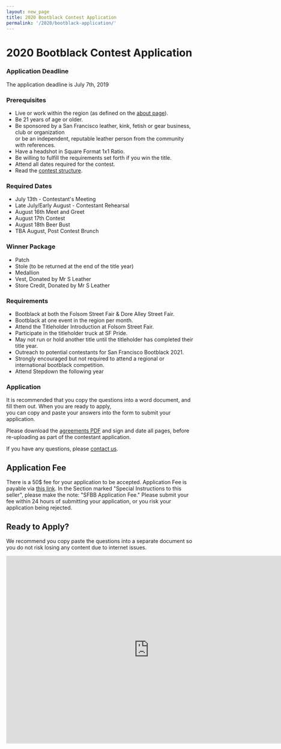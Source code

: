 ```yaml
---
layout: new_page
title: 2020 Bootblack Contest Application
permalink: '/2020/bootblack-application/'
---
```


# 2020 Bootblack Contest Application

### Application Deadline

The application deadline is July 7th, 2019

### Prerequisites

* Live or work within the region (as defined on the <a href="/bootblack-contest/about"> about
  page</a>).
* Be 21 years of age or older.
* Be sponsored by a San Francisco leather, kink, fetish or gear business, club
  or organization <br> or be an independent, reputable leather person from the
  community with references.
* Have a headshot in Square Format 1x1 Ratio.
* Be willing to fulfill the requirements set forth if you win the title.
* Attend all dates required for the contest.
* Read the <a href="/2020/bootblack-contest/">contest structure</a>.

### Required Dates

- July 13th - Contestant's Meeting
- Late July/Early August - Contestant Rehearsal
- August 16th Meet and Greet
- August 17th Contest
- August 18th Beer Bust
- TBA August, Post Contest Brunch

### Winner Package

* Patch
* Stole (to be returned at the end of the title year)
* Medallion
* Vest, Donated by Mr S Leather
* Store Credit, Donated by Mr S Leather

### Requirements

* Bootblack at both the Folsom Street Fair & Dore Alley Street Fair.
* Bootblack at one event in the region per month.
* Attend the Titleholder Introduction at Folsom Street Fair.
* Participate in the titleholder truck at SF Pride.
* May not run or hold another title until the titleholder has completed their
  title year.
* Outreach to potential contestants for San Francisco Bootblack 2021.
* Strongly encouraged but not required to attend a regional or international
  bootblack competition.
* Attend Stepdown the following year

### Application

It is recommended that you copy the questions into a word document, and fill
them out. When you are ready to apply, <br> you can copy and paste your answers
into the form to submit your application.

Please download the <a href="/doc/2020_Bootblack_Agreements.pdf">agreements PDF</a>
and sign and date all pages, before re-uploading as part of the contestant
application.

If you have any questions, please <a href="/contact"> contact us</a>.

## Application Fee

There is a 50$ fee for your application to be accepted. Application Fee is payable via <a href="http://leatheralliance.org/paypal/"> this link</a>. In the Section marked "Special Instructions to this seller", please make the note: "SFBB Application Fee." Please submit your fee within 24 hours of submitting your application, or you risk your application being rejected.

## Ready to Apply?

We recommend you copy paste the questions into a separate document so you do not risk losing any content due to internet issues.

<iframe src="https://docs.google.com/forms/d/e/1FAIpQLSfHNWwHY7ZosYkT5hpozchg563roLznszAm_G2qCt1wYX2BDA/viewform?" width="760" height="500" frameborder="0" marginheight="0" marginwidth="0">Loading...</iframe>

